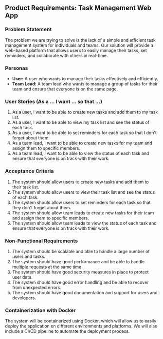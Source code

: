 
Product Requirements: Task Management Web App
-------------------------------------------

### Problem Statement

The problem we are trying to solve is the lack of a simple and efficient task management system for individuals and teams. Our solution will provide a web-based platform that allows users to easily manage their tasks, set reminders, and collaborate with others in real-time.

### Personas

* **User:** A user who wants to manage their tasks effectively and efficiently.
* **Team Lead:** A team lead who wants to manage a group of tasks for their team and ensure that everyone is on the same page.

### User Stories (As a … I want … so that …)

1. As a user, I want to be able to create new tasks and add them to my task list.
2. As a user, I want to be able to view my task list and see the status of each task.
3. As a user, I want to be able to set reminders for each task so that I don't forget about them.
4. As a team lead, I want to be able to create new tasks for my team and assign them to specific members.
5. As a team lead, I want to be able to view the status of each task and ensure that everyone is on track with their work.

### Acceptance Criteria

1. The system should allow users to create new tasks and add them to their task list.
2. The system should allow users to view their task list and see the status of each task.
3. The system should allow users to set reminders for each task so that they don't forget about them.
4. The system should allow team leads to create new tasks for their team and assign them to specific members.
5. The system should allow team leads to view the status of each task and ensure that everyone is on track with their work.

### Non-Functional Requirements

1. The system should be scalable and able to handle a large number of users and tasks.
2. The system should have good performance and be able to handle multiple requests at the same time.
3. The system should have good security measures in place to protect user data.
4. The system should have good error handling and be able to recover from unexpected errors.
5. The system should have good documentation and support for users and developers.

### Containerization with Docker

The system will be containerized using Docker, which will allow us to easily deploy the application on different environments and platforms. We will also include a CI/CD pipeline to automate the deployment process.